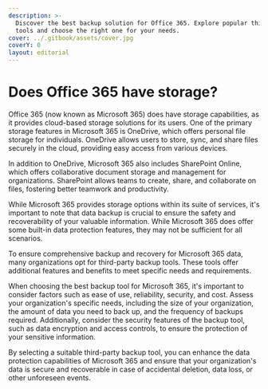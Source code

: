 ```yaml
---
description: >-
  Discover the best backup solution for Office 365. Explore popular third-party
  tools and choose the right one for your needs.
cover: ../.gitbook/assets/cover.jpg
coverY: 0
layout: editorial
---
```


# Does Office 365 have storage?

Office 365 (now known as Microsoft 365) does have storage capabilities, as it provides cloud-based storage solutions for its users. One of the primary storage features in Microsoft 365 is OneDrive, which offers personal file storage for individuals. OneDrive allows users to store, sync, and share files securely in the cloud, providing easy access from various devices.

In addition to OneDrive, Microsoft 365 also includes SharePoint Online, which offers collaborative document storage and management for organizations. SharePoint allows teams to create, share, and collaborate on files, fostering better teamwork and productivity.

While Microsoft 365 provides storage options within its suite of services, it's important to note that data backup is crucial to ensure the safety and recoverability of your valuable information. While Microsoft 365 does offer some built-in data protection features, they may not be sufficient for all scenarios.

To ensure comprehensive backup and recovery for Microsoft 365 data, many organizations opt for third-party backup tools. These tools offer additional features and benefits to meet specific needs and requirements.

When choosing the best backup tool for Microsoft 365, it's important to consider factors such as ease of use, reliability, security, and cost. Assess your organization's specific needs, including the size of your organization, the amount of data you need to back up, and the frequency of backups required. Additionally, consider the security features of the backup tool, such as data encryption and access controls, to ensure the protection of your sensitive information.

By selecting a suitable third-party backup tool, you can enhance the data protection capabilities of Microsoft 365 and ensure that your organization's data is secure and recoverable in case of accidental deletion, data loss, or other unforeseen events.
